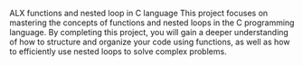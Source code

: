 ALX  functions and nested loop in C language
This project focuses on mastering the concepts of functions and nested loops in the C programming language. By completing this project, you will gain a deeper understanding of how to structure and organize your code using functions, as well as how to efficiently use nested loops to solve complex problems.
